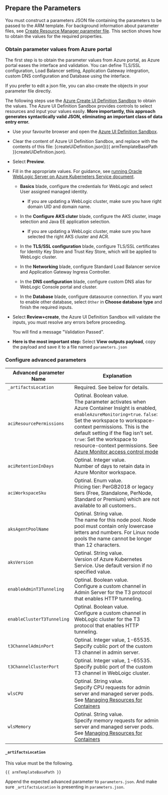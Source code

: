 ## Prepare the Parameters

You must construct a parameters JSON file containing the parameters to be passed to the ARM template.
For background information about parameter files, see [Create Resource Manager parameter file](https://docs.microsoft.com/en-us/azure/azure-resource-manager/templates/parameter-files). 
This section shows how to obtain the values for the required properties.

### Obtain parameter values from Azure portal

The first step is to obtain the parameter values from Azure portal, as Azure portal eases the interface and validation. 
You can define TLS/SSL configuration, Load Balancer setting, Application Gateway integration, custom DNS configuration and Database using the interface.

If you prefer to edit a json file, you can also create the objects in your parameter file directly. 

The following steps use the [Azure Create UI Definition Sandbox](https://portal.azure.com/?feature.customPortal=false#blade/Microsoft_Azure_CreateUIDef/SandboxBlade) to obtain the values. The Azure UI Definition Sandbox provides controls to select resources and input your values easily.  **More importantly, this approach generates syntactically valid JSON, eliminating an important class of data entry error.**

- Use your favourite browser and open the [Azure UI Definition Sandbox](https://portal.azure.com/?feature.customPortal=false#blade/Microsoft_Azure_CreateUIDef/SandboxBlade).

- Clear the content of Azure UI Definition Sandbox, and replace with the contents of this file: [createUiDefinition.json]({{ armTemplateBasePath }}createUiDefinition.json).

- Select **Preview**.

- Fill in the appropriate values. For guidance, see [running Oracle WebLogic Server on Azure Kuberneters Service document](https://oracle.github.io/weblogic-kubernetes-operator/userguide/aks/).

  - **Basics** blade, configure the credentials for WebLogic and select User assigned managed identity.

    - If you are updating a WebLogic cluster, make sure you have right domain UID and domain name.

  - In the **Configure AKS cluter** blade, configure the AKS cluster, image selection and Java EE application selection.

    - If you are updating a WebLogic cluster, make sure you have selected the right AKS cluster and ACR.

  - In the **TLS/SSL configuration** blade, configure TLS/SSL certificates for Identity Key Store and Trust Key Store, which will be applied to WebLogic cluster.

  - In the **Networking** blade, configure Standard Load Balancer service and Application Gateway Ingress Controller.

  - In the **DNS configuration** blade, configure custom DNS alias for WebLogic Console portal and cluster.

  - In the **Database** blade, configure datasource connection. If you want to enable other database, select `Other` in **Choose database type** and finish the required inputs.

- Select **Review+create**, the Azure UI Definition Sandbox will validate the inputs, you must resolve any errors before proceeding.

  You will find a message "Validation Passed".

- **Here is the most important step:** Select **View outputs payload**, copy the payload and save it to a file named `parameters.json`

### Configure advanced parameters

| Advanced parameter Name | Explanation |
|----------------|-------------|
| `_artifactsLocation`| Required. See below for details. |
| `aciResourcePermissions`| Optinal. Boolean value. <br> The parameter activates when Azure Container Insight is enabled, `enableAzureMonitoring=true`. `false`: Set the workspace to workspace-context permissions. This is the default setting if the flag isn't set. `true`: Set the workspace to resource-context permissions. See [Azure Monitor access control mode](https://docs.microsoft.com/en-us/azure/azure-monitor/logs/manage-access#configure-access-control-mode) |
| `aciRetentionInDays`| Optinal. Integer value. <br> Number of days to retain data in Azure Monitor workspace. |
| `aciWorkspaceSku`| Optinal. Enum value. <br> Pricing tier: PerGB2018 or legacy tiers (Free, Standalone, PerNode, Standard or Premium) which are not available to all customers.. |
| `aksAgentPoolName` | Optinal. String value. <br> The name for this node pool. Node pool must contain only lowercase letters and numbers. For Linux node pools the name cannot be longer than 12 characters. |
| `aksVersion`| Optinal. String value. <br> Version of Azure Kubernetes Service. Use default version if no specified value. |
| `enableAdminT3Tunneling`| Optinal. Boolean value. <br> Configure a custom channel in Admin Server for the T3 protocol that enables HTTP tunneling. |
| `enableClusterT3Tunneling` | Optinal. Boolean value. <br> Configure a custom channel in WebLogic cluster for the T3 protocol that enables HTTP tunneling. |
| `t3ChannelAdminPort` | Optinal. Integer value, 1-65535. <br> Sepcify cublic port of the custom T3 channel in admin server. |
| `t3ChannelClusterPort` | Optinal. Integer value, 1-65535. <br> Specify public port of the custom T3 channel in WebLoigc cluster. |
| `wlsCPU` | Optinal. String value. <br> Sepcify CPU requests for admin server and managed server pods. See [Managing Resources for Containers](https://kubernetes.io/docs/concepts/configuration/manage-resources-containers/)|
| `wlsMemory` | Optinal. String value. <br> Specify memory requests for admin server and managed server pods. See [Managing Resources for Containers](https://kubernetes.io/docs/concepts/configuration/manage-resources-containers/)|


#### `_artifactsLocation`

This value must be the following.

```bash
{{ armTemplateBasePath }}
```

Append the expected advanced parameter to `parameters.json`. And make sure `_artifactsLocation` is presenting in `parameters.json`.

